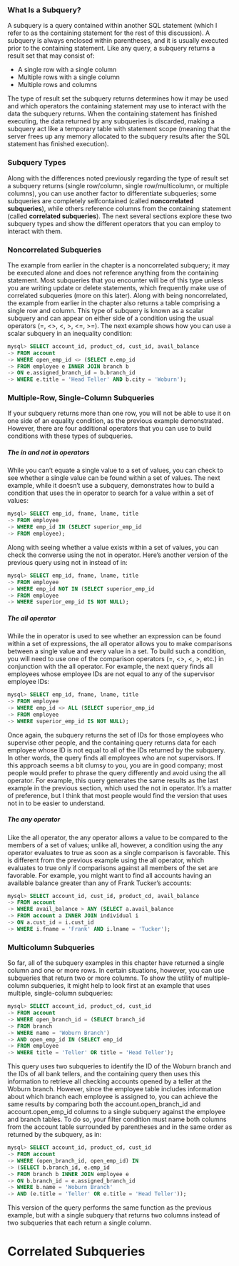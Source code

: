 ### What Is a Subquery? 

A subquery is a query contained within another SQL statement (which I refer to as the containing statement for the rest of this discussion). A subquery is always enclosed within parentheses, and it is usually executed prior to the containing statement. Like any query, a subquery returns a result set that may consist of: 

* A single row with a single column   
* Multiple rows with a single column   
* Multiple rows and columns  

The type of result set the subquery returns determines how it may be used and which operators the containing statement may use to interact with the data the subquery returns. When the containing statement has finished executing, the data returned by any subqueries is discarded, making a subquery act like a temporary table with statement scope (meaning that the server frees up any memory allocated to the subquery results after the SQL statement has finished execution).

### Subquery Types 

Along with the differences noted previously regarding the type of result set a subquery returns (single row/column, single row/multicolumn, or multiple columns), you can use another factor to differentiate subqueries; some subqueries are completely selfcontained (called __noncorrelated subqueries__), while others reference columns from the containing statement (called __correlated subqueries__). The next several sections explore these two subquery types and show the different operators that you can employ to interact with them.

### Noncorrelated Subqueries

The example from earlier in the chapter is a noncorrelated subquery; it may be executed alone and does not reference anything from the containing statement. Most subqueries that you encounter will be of this type unless you are writing update or delete statements, which frequently make use of correlated subqueries (more on this later). Along with being noncorrelated, the example from earlier in the chapter also returns a table comprising a single row and column. This type of subquery is known as a scalar subquery and can appear on either side of a condition using the usual operators (=, <>, <, >, <=, >=). The next example shows how you can use a scalar subquery in an inequality condition:

```sql
mysql> SELECT account_id, product_cd, cust_id, avail_balance
-> FROM account
-> WHERE open_emp_id <> (SELECT e.emp_id
-> FROM employee e INNER JOIN branch b
-> ON e.assigned_branch_id = b.branch_id
-> WHERE e.title = 'Head Teller' AND b.city = 'Woburn');
```

### Multiple-Row, Single-Column Subqueries

If your subquery returns more than one row, you will not be able to use it on one side of an equality condition, as the previous example demonstrated. However, there are four additional operators that you can use to build conditions with these types of subqueries.

##### The in and not in operators

While you can’t equate a single value to a set of values, you can check to see whether a single value can be found within a set of values. The next example, while it doesn’t use a subquery, demonstrates how to build a condition that uses the in operator to search for a value within a set of values:

```sql
mysql> SELECT emp_id, fname, lname, title
-> FROM employee
-> WHERE emp_id IN (SELECT superior_emp_id
-> FROM employee);
```

Along with seeing whether a value exists within a set of values, you can check the converse using the not in operator. Here’s another version of the previous query using not in instead of in:

```sql
mysql> SELECT emp_id, fname, lname, title
-> FROM employee
-> WHERE emp_id NOT IN (SELECT superior_emp_id
-> FROM employee
-> WHERE superior_emp_id IS NOT NULL);
```

##### The all operator

While the in operator is used to see whether an expression can be found within a set of expressions, the all operator allows you to make comparisons between a single value and every value in a set. To build such a condition, you will need to use one of the comparison operators (=, <>, <, >, etc.) in conjunction with the all operator. For example, the next query finds all employees whose employee IDs are not equal to any of the supervisor employee IDs:

```sql
mysql> SELECT emp_id, fname, lname, title
-> FROM employee
-> WHERE emp_id <> ALL (SELECT superior_emp_id
-> FROM employee
-> WHERE superior_emp_id IS NOT NULL);
```

Once again, the subquery returns the set of IDs for those employees who supervise other people, and the containing query returns data for each employee whose ID is not equal to all of the IDs returned by the subquery. In other words, the query finds all employees who are not supervisors. If this approach seems a bit clumsy to you, you are in good company; most people would prefer to phrase the query differently and avoid using the all operator. For example, this query generates the same results as the last example in the previous section, which used the not in operator. It’s a matter of preference, but I think that most people would find the version that uses not in to be easier to understand.

##### The any operator

Like the all operator, the any operator allows a value to be compared to the members of a set of values; unlike all, however, a condition using the any operator evaluates to true as soon as a single comparison is favorable. This is different from the previous example using the all operator, which evaluates to true only if comparisons against all members of the set are favorable. For example, you might want to find all accounts having an available balance greater than any of Frank Tucker’s accounts:

```sql
mysql> SELECT account_id, cust_id, product_cd, avail_balance
-> FROM account
-> WHERE avail_balance > ANY (SELECT a.avail_balance
-> FROM account a INNER JOIN individual i
-> ON a.cust_id = i.cust_id
-> WHERE i.fname = 'Frank' AND i.lname = 'Tucker');
```

### Multicolumn Subqueries

So far, all of the subquery examples in this chapter have returned a single column and one or more rows. In certain situations, however, you can use subqueries that return two or more columns. To show the utility of multiple-column subqueries, it might help to look first at an example that uses multiple, single-column subqueries:

```sql
mysql> SELECT account_id, product_cd, cust_id
-> FROM account
-> WHERE open_branch_id = (SELECT branch_id
-> FROM branch
-> WHERE name = 'Woburn Branch')
-> AND open_emp_id IN (SELECT emp_id
-> FROM employee
-> WHERE title = 'Teller' OR title = 'Head Teller');
```

This query uses two subqueries to identify the ID of the Woburn branch and the IDs of all bank tellers, and the containing query then uses this information to retrieve all checking accounts opened by a teller at the Woburn branch. However, since the employee table includes information about which branch each employee is assigned to, you can achieve the same results by comparing both the account.open_branch_id and account.open_emp_id columns to a single subquery against the employee and branch tables. To do so, your filter condition must name both columns from the account table surrounded by parentheses and in the same order as returned by the subquery, as in:

```sql
mysql> SELECT account_id, product_cd, cust_id
-> FROM account
-> WHERE (open_branch_id, open_emp_id) IN
-> (SELECT b.branch_id, e.emp_id
-> FROM branch b INNER JOIN employee e
-> ON b.branch_id = e.assigned_branch_id
-> WHERE b.name = 'Woburn Branch'
-> AND (e.title = 'Teller' OR e.title = 'Head Teller'));
```

This version of the query performs the same function as the previous example, but with a single subquery that returns two columns instead of two subqueries that each return a single column.

# Correlated Subqueries










